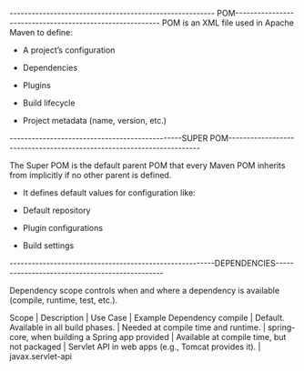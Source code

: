 -------------------------------------------------------- POM--------------------------------------------------------- 
POM is an XML file  used in Apache Maven to define:

- A project’s configuration

- Dependencies

- Plugins

- Build lifecycle

- Project metadata (name, version, etc.)

-----------------------------------------------SUPER POM----------------------------------------------------------------------

The Super POM is the default parent POM that every Maven POM inherits from implicitly if no other parent is defined.

- It defines default values for configuration like:

- Default repository

- Plugin configurations

- Build settings

--------------------------------------------------------DEPENDENCIES-----------------------------------------------

Dependency scope controls when and where a dependency is available (compile, runtime, test, etc.).

Scope       |	           Description      	            |             Use Case                                   |                   Example Dependency
compile	    |     Default. Available in all build phases.   |	Needed at compile time and runtime.	             |   spring-core, when building a Spring app
provided    |  Available at compile time, but not packaged  |	Servlet API in web apps (e.g., Tomcat provides it).  |	javax.servlet-api